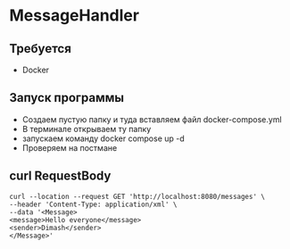 # MessageHandler

## Требуется
- Docker 

## Запуск программы
- Создаем пустую папку и туда вставляем файл docker-compose.yml
- В терминале открываем ту папку
- запускаем команду docker compose up -d
- Проверяем на постмане

## curl RequestBody

```
curl --location --request GET 'http://localhost:8080/messages' \
--header 'Content-Type: application/xml' \
--data '<Message>
<message>Hello everyone</message>
<sender>Dimash</sender>
</Message>'
```

